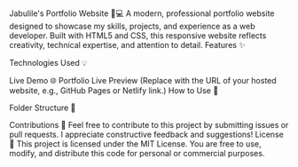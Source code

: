 Jabulile's Portfolio Website 🎨💻
A modern, professional portfolio website designed to showcase my skills, projects, and experience as a web developer. Built with HTML5 and CSS, this responsive website reflects creativity, technical expertise, and attention to detail.
Features ✨

Technologies Used 💡

Live Demo 🌐
Portfolio Live Preview
(Replace  with the URL of your hosted website, e.g., GitHub Pages or Netlify link.)
How to Use 🚀

Folder Structure 📂

Contributions 🤝
Feel free to contribute to this project by submitting issues or pull requests. I appreciate constructive feedback and suggestions!
License 📜
This project is licensed under the MIT License. You are free to use, modify, and distribute this code for personal or commercial purposes.
